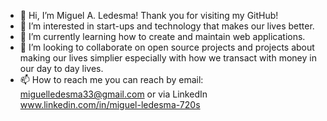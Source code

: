 - 👋 Hi, I’m Miguel A. Ledesma! Thank you for visiting my GitHub!
- 👀 I’m interested in start-ups and technology that makes our lives better. 
- 🌱 I’m currently learning how to create and maintain web applications. 
- 💞️ I’m looking to collaborate on open source projects and projects about making our lives simplier especially with how we transact with money in our day to day lives.
- 📫 How to reach me you can reach by email: miguelledesma33@gmail.com or via LinkedIn www.linkedin.com/in/miguel-ledesma-720s


<!---
miguelaledesma/miguelaledesma is a ✨ special ✨ repository because its `README.md` (this file) appears on your GitHub profile.
You can click the Preview link to take a look at your changes.
--->
